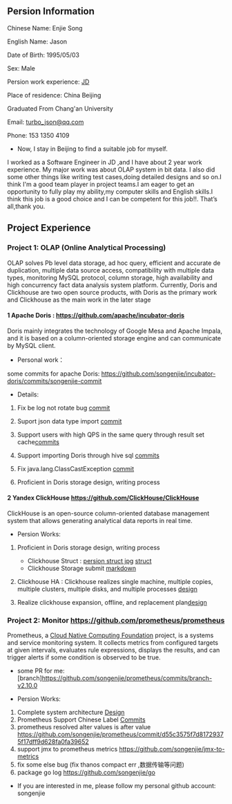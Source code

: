 

## Persion Information 

Chinese Name: Enjie Song

English Name: Jason 

Date of Birth: 1995/05/03

Sex: Male

Persion work experience:  [JD](https://www.jd.com/)

Place of residence: China Beijing 

Graduated From Chang'an University

Email: turbo_json@qq.com

Phone: 153 1350 4109 



- Now, I  stay in Beijing  to find a suitable job for myself.

I worked as a  Software Engineer in JD ,and I have about 2 year work experience. My major work was about OLAP system in bit data. I also did some other things like writing test cases,doing detailed designs and so on.I think I'm a good team player in project teams.I am eager to get an opportunity to fully play my ability,my computer skills and English skills.I think this job is a good choice and I can be competent for this job!!. That’s all,thank you.



## Project Experience

### Project 1: OLAP (Online Analytical Processing)

OLAP solves Pb level data storage, ad hoc query, efficient and accurate de duplication, multiple data source access, compatibility with multiple data types, monitoring MySQL protocol, column storage, high availability and high concurrency fact data analysis system platform. Currently, Doris and Clickhouse are two open source products, with Doris as the primary work and Clickhouse as the main work in the later stage



#### 1 Apache Doris :  https://github.com/apache/incubator-doris

Doris mainly integrates the technology of Google Mesa and Apache Impala, and it is based on a column-oriented storage engine and can communicate by MySQL client.



- Personal work：

some commits for apache Doris:  https://github.com/songenjie/incubator-doris/commits/songenjie-commit

- Details:

1. Fix be log not rotate bug [commit](https://github.com/songenjie/incubator-doris/commit/95764a54c0711181361cec726cb9b1faacef4f43)

2. Suport json data type import [commit](https://github.com/songenjie/incubator-doris/commit/26c0e6fb55bd3660c02c0c9fc62e5472d894f69c)

3. Support users with high QPS in the same query through result set cache[commits](https://github.com/apache/incubator-doris/pull/4284/files)

4. Support importing Doris through hive sql [commits](https://github.com/songenjie/incubator-doris/commit/043d80586963d9a22c3d21517d9c6fcc3c54ed4e)

5. Fix java.lang.ClassCastException [commit](https://github.com/apache/incubator-doris/pull/2667/files)

6. Proficient in Doris storage design, writing process



#### 2 Yandex  ClickHouse https://github.com/ClickHouse/ClickHouse

ClickHouse is an open-source column-oriented database management system that allows generating analytical data reports in real time.

- Persion Works:

1. Proficient in Doris storage design, writing process
   - Clickhouse Struct : [persion struct jpg](https://github.com/songenjie/daily_notes/blob/master/source/clickhouse_storage1.jpg) [struct](https://www.processon.com/view/link/5eec71e4e401fd1fd2a026b2)
   - Clickhouse Storage submit [markdown]([https://github.com/songenjie/daily_notes/blob/master/2020/7%E6%9C%88/%E5%B7%A5%E4%BD%9C/clickhouse_%E5%88%97%E5%BC%8F%E5%AD%98%E5%82%A8.md](https://github.com/songenjie/daily_notes/blob/master/2020/7月/工作/clickhouse_列式存储.md))

2. Clickhouse HA : Clickhouse realizes single machine, multiple copies, multiple clusters, multiple disks, and multiple processes [design](https://www.processon.com/diagraming/5eec8b701e0853263736251c)

3. Realize clickhouse expansion, offline, and replacement plan[design](https://www.processon.com/diagraming/5ee6ed2b5653bb2925995b52)







### Project 2: Monitor https://github.com/prometheus/prometheus

Prometheus, a [Cloud Native Computing Foundation](https://cncf.io/) project, is a systems and service monitoring system. It collects metrics from configured targets at given intervals, evaluates rule expressions, displays the results, and can trigger alerts if some condition is observed to be true.



- some PR for me: [branch]https://github.com/songenjie/prometheus/commits/branch-v2.10.0

- Persion Works:

1. Complete system architecture [Design](https://github.com/songenjie/daily_notes/blob/master/source/prometheus_alll_monitor.jpg)
2. Prometheus Support Chinese Label [Commits](https://github.com/songenjie/prometheus/commit/c98f89f33c024d10ab2bfedeb7464acb9af04b88)
3. prometheus resolved alter values is after value https://github.com/songenjie/prometheus/commit/d55c3575f7d81729375f17dff9d628fa0fa39652
4. support jmx to prometheus metrics https://github.com/songenjie/jmx-to-metrics
5. fix some else bug (fix thanos compact err ,数据传输等问题)
6. package  go log https://github.com/songenjie/go





- If you are interested in me, please follow my personal github account: songenjie